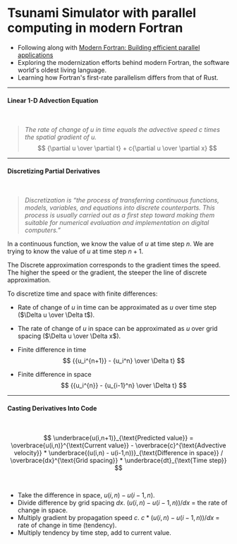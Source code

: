 # Tsunami Simulator with parallel computing in modern Fortran

* Following along with [Modern Fortran: Building efficient parallel applications](https://www.manning.com/books/modern-fortran)
* Exploring the modernization efforts behind modern Fortran, the software world's oldest living language.
* Learning how Fortran's first-rate parallelism differs from that of Rust.
----
#### Linear 1-D Advection Equation
<br>

> *The rate of change of $u$ in time equals the advective speed $c$ times the spatial gradient of $u$.*
$$
{\partial u \over \partial t} + c{\partial u \over \partial x}
$$

----
#### Discretizing Partial Derivatives
<br>

> *Discretization is “the process of transferring continuous functions, models, variables, and equations into discrete counterparts. This process is usually carried out as a first step toward making them suitable for numerical evaluation and implementation on digital computers.”*

In a continuous function, we know the value of $u$ at time step $n$. We are trying to know the value of $u$ at time step $n+1$.


The Discrete approximation corresponds to the gradient times the speed. The higher the speed or the gradient, the steeper the line of discrete approximation.

To discretize time and space with finite differences:

* Rate of change of $u$ in time can be approximated as $u$ over time step ($\Delta u \over \Delta t$).
* The rate of change of $u$ in space can be approximated as $u$ over grid spacing ($\Delta u \over \Delta x$). 

* Finite difference in time
$$
{{u_i^{n+1}} - {u_i^n} \over \Delta t}
$$

* Finite difference in space
$$
{{u_i^{n}} - {u_{i-1}^n} \over \Delta t}
$$

---

#### Casting Derivatives Into Code
<br>

$$ \underbrace{u(i,n+1)}_{\text{Predicted value}} = \overbrace{u(i,n)}^{\text{Current value}} - \overbrace{c}^{\text{Advective velocity}} * \underbrace{(u(i,n) - u(i-1,n))}_{\text{Difference in space}} / \overbrace{dx}^{\text{Grid spacing}} * \underbrace{dt}_{\text{Time step}} $$

<br>

* Take the difference in space, $u(i,n) - u(i-1,n)$.
* Divide difference by grid spacing $dx$. $(u(i,n) -u(i-1,n))/dx$ = the rate of change in space.
* Multiply gradient by propagation speed $c$. $c * (u(i,n)-u(i-1,n))/dx$ = rate of change in time (tendency).
* Multiply tendency by time step, add to current value.
